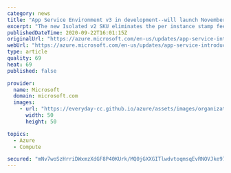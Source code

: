 ```yaml
---
category: news
title: "App Service Environment v3 in development--will launch November 1"
excerpt: "The new Isolated v2 SKU eliminates the per instance stamp fee and features an updated, multi-network App Service Environment."
publishedDateTime: 2020-09-22T16:01:15Z
originalUrl: "https://azure.microsoft.com/en-us/updates/app-service-introduces-the-new-app-service-environment-v3-in-public-preview/"
webUrl: "https://azure.microsoft.com/en-us/updates/app-service-introduces-the-new-app-service-environment-v3-in-public-preview/"
type: article
quality: 69
heat: 69
published: false

provider:
  name: Microsoft
  domain: microsoft.com
  images:
    - url: "https://everyday-cc.github.io/azure/assets/images/organizations/microsoft.com-50x50.jpg"
      width: 50
      height: 50

topics:
  - Azure
  - Compute

secured: "mNv7woSzHrriDWxmzXdGF8P40KUrk/MQ0jGXXGITlwdvtoqmsqEvRNOVJke97cFV/4JEtZGTHRU0fXVrBufzxZVcZXjRseeGUUWgiNJNx+R3hFs+fScGs/XQ9IhL2/xCg3XyeMk96PrShJ49OmjfymOWNS9Nvtl/bFgMrCaqQPbfLpdLTTwd6rOmd2UHN8Axt7VaM7Mud7su1v0SyZW3g1b+hglCRziFE9UbOpo6ryTZVW0kWoh37ID2XIlylANl825bLT5jCuwH6F1tuOfkMk6kMViuN5xP8gwxAaxseXs+V0nSkKOLh9j2pPVGNFJn3vx7t8D8xYbClAWffGLbnWCVbDaanqiC9je9nXsnD/A=;czcpF4reuqAHXFRlqG1V8Q=="
---
```


